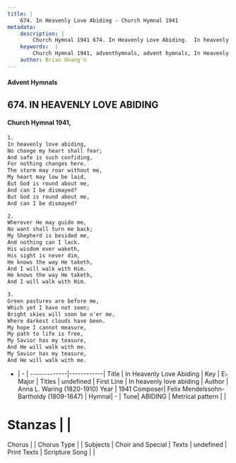 ```yaml
---
title: |
    674. In Heavenly Love Abiding - Church Hymnal 1941
metadata:
    description: |
        Church Hymnal 1941 674. In Heavenly Love Abiding.  In heavenly love abiding,  No change my heart shall fear;  And safe is such confiding,  For nothing changes here.  The storm may roar without me,  My heart may low be laid,  But God is round about me,  And can I be dismayed?  But God is round about me,  And can I be dismayed? 
    keywords:  |
        Church Hymnal 1941, adventhymnals, advent hymnals, In Heavenly Love Abiding, In heavenly love abiding. 
    author: Brian Onang'o
---
```


#### Advent Hymnals
## 674. IN HEAVENLY LOVE ABIDING
####  Church Hymnal 1941,

```txt
1.
In heavenly love abiding, 
No change my heart shall fear; 
And safe is such confiding, 
For nothing changes here. 
The storm may roar without me, 
My heart may low be laid, 
But God is round about me, 
And can I be dismayed? 
But God is round about me, 
And can I be dismayed? 

2.
Wherever He may guide me, 
No want shall turn me back; 
My Shepherd is besided me, 
And nothing can I lack. 
His wisdom ever waketh, 
His sight is never dim, 
He knows the way He taketh, 
And I will walk with Him. 
He knows the way He taketh, 
And I will walk with Him. 

3.
Green pastures are before me, 
Which yet I have not seen; 
Bright skies will soon be o'er me, 
Where darkest clouds have been. 
My hope I cannot measure, 
My path to life is free, 
My Savior has my teasure, 
And He will walk with me. 
My Savior has my teasure, 
And He will walk with me.

```

- |   -  |
-------------|------------|
Title | In Heavenly Love Abiding |
Key | E♭ Major |
Titles | undefined |
First Line | In heavenly love abiding |
Author | Anna L. Waring (1820-1910)
Year | 1941
Composer| Felix Mendelssohn-Bartholdy (1809-1847) |
Hymnal|  - |
Tune| ABIDING |
Metrical pattern | |
# Stanzas |  |
Chorus |  |
Chorus Type |  |
Subjects | Choir and Special |
Texts | undefined |
Print Texts | 
Scripture Song |  |
    
